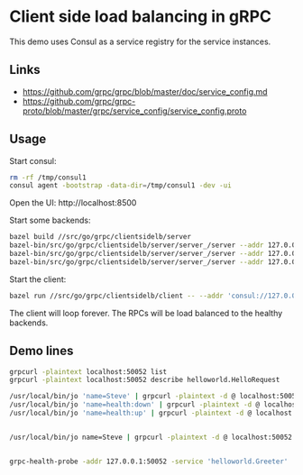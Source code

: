 # Client side load balancing in gRPC

This demo uses Consul as a service registry for the service instances.

## Links

- https://github.com/grpc/grpc/blob/master/doc/service_config.md
- https://github.com/grpc/grpc-proto/blob/master/grpc/service_config/service_config.proto

## Usage

Start consul:

```bash
rm -rf /tmp/consul1
consul agent -bootstrap -data-dir=/tmp/consul1 -dev -ui
```

Open the UI: http://localhost:8500

Start some backends:

```bash
bazel build //src/go/grpc/clientsidelb/server
bazel-bin/src/go/grpc/clientsidelb/server/server_/server --addr 127.0.0.1:50051 --hostname srv1
bazel-bin/src/go/grpc/clientsidelb/server/server_/server --addr 127.0.0.1:50052 --hostname srv2
bazel-bin/src/go/grpc/clientsidelb/server/server_/server --addr 127.0.0.1:50053 --hostname srv3
```

Start the client:

```bash
bazel run //src/go/grpc/clientsidelb/client -- --addr 'consul://127.0.0.1:8500/helloworld.Greeter?healthy=true'
```

The client will loop forever. The RPCs will be load balanced to the healthy
backends.

## Demo lines

```bash
grpcurl -plaintext localhost:50052 list
grpcurl -plaintext localhost:50052 describe helloworld.HelloRequest

/usr/local/bin/jo 'name=Steve' | grpcurl -plaintext -d @ localhost:50052 helloworld.Greeter/SayHello
/usr/local/bin/jo 'name=health:down' | grpcurl -plaintext -d @ localhost:50052 helloworld.Greeter/SayHello
/usr/local/bin/jo 'name=health:up' | grpcurl -plaintext -d @ localhost:50052 helloworld.Greeter/SayHello


/usr/local/bin/jo name=Steve | grpcurl -plaintext -d @ localhost:50052 helloworld.Greeter/SayHello


grpc-health-probe -addr 127.0.0.1:50052 -service 'helloworld.Greeter'



```